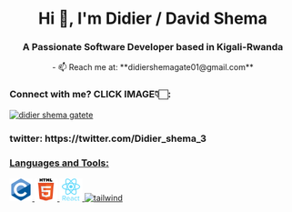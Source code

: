 <h1 align="center">Hi 👋, I'm Didier / David Shema</h1>
<h3 align="center">A Passionate Software Developer based in Kigali-Rwanda</h3>

<div align="center"![codinglife gig](https://github.com/DidierShemaGatete/DidierShemaGatete/assets/122377873/9a6549cf-cd01-453d-a0ae-84fb796c5b68)</div>
- 📫 Reach me at:   **didiershemagate01@gmail.com**

<h3 align="left">Connect with me?     CLICK IMAGE👇🏻:</h3>
<p align="left">
    <a href="https://www.linkedin.com/in/didier-shema-gatete-6b0036255/" target="blank"><img align="center" src="https://pbs.twimg.com/profile_images/1642699161211478017/35n5UjWg_400x400.jpg" alt="didier shema gatete" height="100" width="100" /></a>
 <p>
  
  <h3 align="left">twitter: https://twitter.com/Didier_shema_3 </h3>  <a href="https://twitter.com/Didier_shema_3" target="blank">
 
 

</p>

<h3 align="left">Languages and Tools:</h3>
<p align="left"> <a href="https://www.cprogramming.com/" target="_blank" rel="noreferrer"> <img src="https://raw.githubusercontent.com/devicons/devicon/master/icons/c/c-original.svg" alt="c" width="40" height="40"/> </a> <a href="https://www.w3.org/html/" target="_blank" rel="noreferrer"> <img src="https://raw.githubusercontent.com/devicons/devicon/master/icons/html5/html5-original-wordmark.svg" alt="html5" width="40" height="40"/> </a> <a href="https://reactjs.org/" target="_blank" rel="noreferrer"> <img src="https://raw.githubusercontent.com/devicons/devicon/master/icons/react/react-original-wordmark.svg" alt="react" width="40" height="40"/> </a> <a href="https://tailwindcss.com/" target="_blank" rel="noreferrer"> <img src="https://www.vectorlogo.zone/logos/tailwindcss/tailwindcss-icon.svg" alt="tailwind" width="40" height="40"/> </a> </p>

